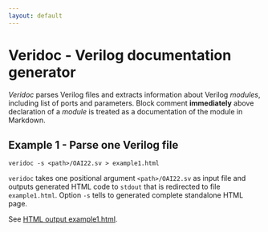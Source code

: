 ```yaml
---
layout: default
---
```


Veridoc - Verilog documentation generator
=========================================

*Veridoc* parses Verilog files and extracts information
about Verilog *modules*, including list of ports and parameters.
Block comment **immediately** above declaration of a *module* is treated
as a documentation of the module in Markdown.

Example 1 - Parse one Verilog file
----------------------------------

```terminal
veridoc -s <path>/OAI22.sv > example1.html
```

`veridoc` takes one positional argument `<path>/OAI22.sv` as input file
and outputs generated HTML code to `stdout` that is redirected
to file `example1.html`. Option `-s` tells to generated complete
standalone HTML page.


See [HTML output example1.html](example1.html).
